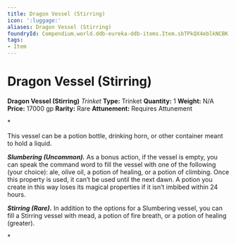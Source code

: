 ```yaml
---
title: Dragon Vessel (Stirring)
icon: ':luggage:'
aliases: Dragon Vessel (Stirring)
foundryId: Compendium.world.ddb-eureka-ddb-items.Item.sbTPkQX4eblkNCBK
tags:
- Item
---
```


# Dragon Vessel (Stirring)

**Dragon Vessel (Stirring)**
_Trinket_
**Type:** Trinket
**Quantity:** 1
**Weight:** N/A
**Price:** 17000 gp
**Rarity:** Rare
**Attunement:** Requires Attunement

*<p>This vessel can be a potion bottle, drinking horn, or other container meant to hold a liquid.

***Slumbering (Uncommon).*** As a bonus action, if the vessel is empty, you can speak the command word to fill the vessel with one of the following (your choice): ale, olive oil, a potion of healing, or a potion of climbing. Once this property is used, it can’t be used until the next dawn. A potion you create in this way loses its magical properties if it isn’t imbibed within 24 hours.

***Stirring (Rare).*** In addition to the options for a Slumbering vessel, you can fill a Stirring vessel with mead, a potion of fire breath, or a potion of healing (greater).</p>*
